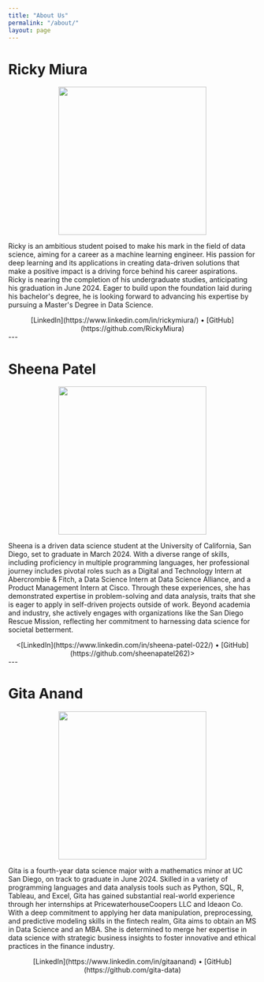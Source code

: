 ```yaml
---
title: "About Us"
permalink: "/about/"
layout: page
---
```


# Ricky Miura

<center>
<img src="../assets/ricky.png" width= 300>
</center>

Ricky is an ambitious student poised to make his mark in the field of data science, aiming for a career as a machine learning engineer. His passion for deep learning and its applications in creating data-driven solutions that make a positive impact is a driving force behind his career aspirations. Ricky is nearing the completion of his undergraduate studies, anticipating his graduation in June 2024. Eager to build upon the foundation laid during his bachelor's degree, he is looking forward to advancing his expertise by pursuing a Master's Degree in Data Science. 

<center>
[LinkedIn](https://www.linkedin.com/in/rickymiura/) • [GitHub](https://github.com/RickyMiura)
</center>
---

# Sheena Patel

<center>
<img src="../assets/sheena.png" width= 300>
</center>

Sheena is a driven data science student at the University of California, San Diego, set to graduate in March 2024. With a diverse range of skills, including proficiency in multiple programming languages, her professional journey includes pivotal roles such as a Digital and Technology Intern at Abercrombie & Fitch, a Data Science Intern at Data Science Alliance, and a Product Management Intern at Cisco. Through these experiences, she has demonstrated expertise in problem-solving and data analysis, traits that she is eager to apply in self-driven projects outside of work. Beyond academia and industry, she actively engages with organizations like the San Diego Rescue Mission, reflecting her commitment to harnessing data science for societal betterment.

<center>
<[LinkedIn](https://www.linkedin.com/in/sheena-patel-022/) • [GitHub](https://github.com/sheenapatel262)>
</center>
---

# Gita Anand

<center>
<img src="../assets/gita.png" width= 300>
</center>

Gita is a fourth-year data science major with a mathematics minor at UC San Diego, on track to graduate in June 2024. Skilled in a variety of programming languages and data analysis tools such as Python, SQL, R, Tableau, and Excel, Gita has gained substantial real-world experience through her internships at PricewaterhouseCoopers LLC and Ideaon Co. With a deep commitment to applying her data manipulation, preprocessing, and predictive modeling skills in the fintech realm, Gita aims to obtain an MS in Data Science and an MBA. She is determined to merge her expertise in data science with strategic business insights to foster innovative and ethical practices in the finance industry.

<center>
<p>[LinkedIn](https://www.linkedin.com/in/gitaanand) • [GitHub](https://github.com/gita-data)</p>
</center>
